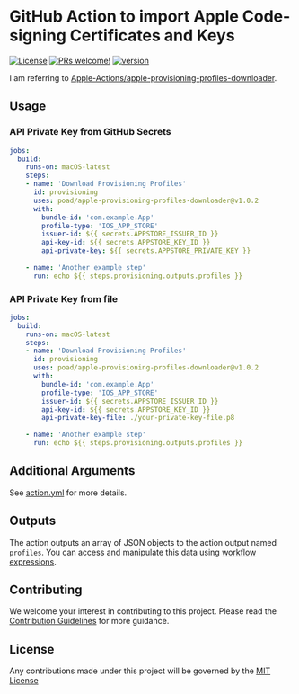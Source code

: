 # GitHub Action to import Apple Code-signing Certificates and Keys

[![License](https://img.shields.io/badge/license-MIT-green.svg?style=flat)](LICENSE)
[![PRs welcome!](https://img.shields.io/badge/PRs-welcome-brightgreen.svg)](CONTRIBUTING.md)
[![version](https://img.shields.io/github/v/release/poad/apple-provisioning-profiles-downloader?display_name=tag&include_prereleases&sort=semver)](VERSION)

I am referring to [Apple-Actions/apple-provisioning-profiles-downloader](https://github.com/Apple-Actions/apple-provisioning-profiles-downloader).

## Usage

### API Private Key from GitHub Secrets

```yaml
jobs:
  build:
    runs-on: macOS-latest
    steps:
    - name: 'Download Provisioning Profiles'
      id: provisioning
      uses: poad/apple-provisioning-profiles-downloader@v1.0.2
      with: 
        bundle-id: 'com.example.App'
        profile-type: 'IOS_APP_STORE'
        issuer-id: ${{ secrets.APPSTORE_ISSUER_ID }}
        api-key-id: ${{ secrets.APPSTORE_KEY_ID }}
        api-private-key: ${{ secrets.APPSTORE_PRIVATE_KEY }}
  
    - name: 'Another example step'
      run: echo ${{ steps.provisioning.outputs.profiles }}
```

### API Private Key from file

```yaml
jobs:
  build:
    runs-on: macOS-latest
    steps:
    - name: 'Download Provisioning Profiles'
      id: provisioning
      uses: poad/apple-provisioning-profiles-downloader@v1.0.2
      with: 
        bundle-id: 'com.example.App'
        profile-type: 'IOS_APP_STORE'
        issuer-id: ${{ secrets.APPSTORE_ISSUER_ID }}
        api-key-id: ${{ secrets.APPSTORE_KEY_ID }}
        api-private-key-file: ./your-private-key-file.p8
  
    - name: 'Another example step'
      run: echo ${{ steps.provisioning.outputs.profiles }}
```

## Additional Arguments

See [action.yml](action.yml) for more details.

## Outputs

The action outputs an array of JSON objects to the action output named `profiles`.  You can access and manipulate this data using [workflow expressions](https://help.github.com/en/actions/automating-your-workflow-with-github-actions/contexts-and-expression-syntax-for-github-actions#steps-context).

## Contributing

We welcome your interest in contributing to this project. Please read the [Contribution Guidelines](CONTRIBUTING.md) for more guidance.

## License

Any contributions made under this project will be governed by the [MIT License](LICENSE)

